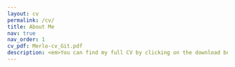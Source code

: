 ```yaml
---
layout: cv
permalink: /cv/
title: About Me
nav: true
nav_order: 1
cv_pdf: Merlo-cv_Git.pdf
description: <em>You can find my full CV by clicking on the download button at the top of the page.</em>
---
```

